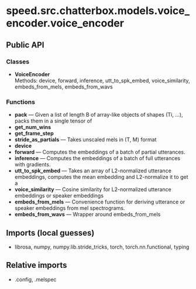 # speed.src.chatterbox.models.voice_encoder.voice_encoder

## Public API

### Classes
- **VoiceEncoder**  
  Methods: device, forward, inference, utt_to_spk_embed, voice_similarity, embeds_from_mels, embeds_from_wavs

### Functions
- **pack** — Given a list of length B of array-like objects of shapes (Ti, ...), packs them in a single tensor of
- **get_num_wins**
- **get_frame_step**
- **stride_as_partials** — Takes unscaled mels in (T, M) format
- **device**
- **forward** — Computes the embeddings of a batch of partial utterances.
- **inference** — Computes the embeddings of a batch of full utterances with gradients.
- **utt_to_spk_embed** — Takes an array of L2-normalized utterance embeddings, computes the mean embedding and L2-normalize it to get a
- **voice_similarity** — Cosine similarity for L2-normalized utterance embeddings or speaker embeddings
- **embeds_from_mels** — Convenience function for deriving utterance or speaker embeddings from mel spectrograms.
- **embeds_from_wavs** — Wrapper around embeds_from_mels

## Imports (local guesses)
- librosa, numpy, numpy.lib.stride_tricks, torch, torch.nn.functional, typing

## Relative imports
- .config, .melspec